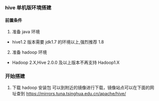 ### hive 单机版环境搭建

#### 前置条件

1. 准备 java 环境

- hive1.2 版本需要 jdk1.7 的环境以上,强烈推荐 1.8

2. 准备 hadoop 环境

- Hadoop 2.X,Hive 2.0.0 及以上版本不再支持 Hadoop1.X

### 开始搭建

1. 下载 hadoop 安装包
   可以到附近的镜像进行下载，镜像站点可以在下面的网址查到
   https://mirrors.tuna.tsinghua.edu.cn/apache/hive/
